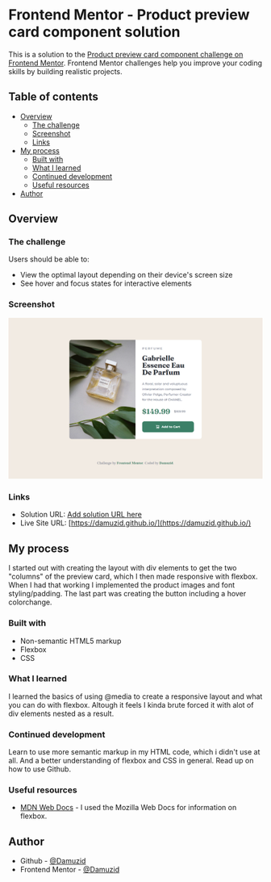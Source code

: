 # Frontend Mentor - Product preview card component solution

This is a solution to the [Product preview card component challenge on Frontend Mentor](https://www.frontendmentor.io/challenges/product-preview-card-component-GO7UmttRfa). Frontend Mentor challenges help you improve your coding skills by building realistic projects. 

## Table of contents

- [Overview](#overview)
  - [The challenge](#the-challenge)
  - [Screenshot](#screenshot)
  - [Links](#links)
- [My process](#my-process)
  - [Built with](#built-with)
  - [What I learned](#what-i-learned)
  - [Continued development](#continued-development)
  - [Useful resources](#useful-resources)
- [Author](#author)

## Overview

### The challenge

Users should be able to:

- View the optimal layout depending on their device's screen size
- See hover and focus states for interactive elements

### Screenshot

![](screenshot_preview_card_damuzid.png)

### Links

- Solution URL: [Add solution URL here](https://your-solution-url.com)
- Live Site URL: [https://damuzid.github.io/](https://damuzid.github.io/)

## My process

I started out with creating the layout with div elements to get the two "columns" of the preview card, which I then made responsive with flexbox. When I had that working I implemented the product images and font styling/padding. The last part was creating the button including a hover colorchange.

### Built with

- Non-semantic HTML5 markup
- Flexbox
- CSS

### What I learned

I learned the basics of using @media to create a responsive layout and what you can do with flexbox. Altough it feels I kinda brute forced it with alot of div elements nested as a result.

### Continued development

Learn to use more semantic markup in my HTML code, which i didn't use at all. And a better understanding of flexbox and CSS in general. Read up on how to use Github.

### Useful resources

- [MDN Web Docs](https://developer.mozilla.org/en-US/) - I used the Mozilla Web Docs for information on flexbox.

## Author

- Github - [@Damuzid](https://github.com/Damuzid)
- Frontend Mentor - [@Damuzid](https://www.frontendmentor.io/profile/Damuzid)
